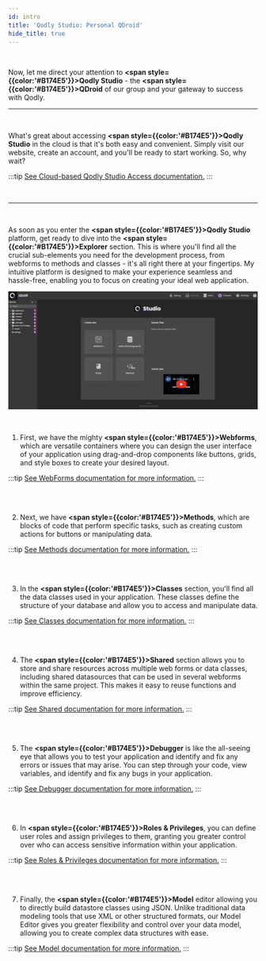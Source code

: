 ```yaml
---
id: intro
title: 'Qodly Studio: Personal QDroid'
hide_title: true
---
```


<br />

Now, let me direct your attention to **<span style={{color:'#B174E5'}}>Qodly Studio</span>** - the **<span  style={{color:'#B174E5'}}>QDroid</span>** of our group and your gateway to success with Qodly.


---

<br />

What's great about accessing **<span  style={{color:'#B174E5'}}>Qodly Studio</span>** in the cloud is that it's both easy and convenient. Simply visit our website, create an account, and you'll be ready to start working. So, why wait?

:::tip [See Cloud-based Qodly Studio Access documentation.](accessingQodly)
:::

<br />

---

<br />

As soon as you enter the **<span style={{color:'#B174E5'}}>Qodly Studio</span>** platform, get ready to dive into the **<span style={{color:'#B174E5'}}>Explorer</span>** section. This is where you'll find all the crucial sub-elements you need for the development process, from webforms to methods and classes - it's all right there at your fingertips. My intuitive platform is designed to make your experience seamless and hassle-free, enabling you to focus on creating your ideal web application. 

![explorer](img/explorer.png)

<br />

1. First, we have the mighty **<span style={{color:'#B174E5'}}>Webforms</span>**, which are versatile containers where you can design the user interface of your application using drag-and-drop components like buttons, grids, and style boxes to create your desired layout.

:::tip [See WebForms documentation for more information.](webforms/intro)
:::

<br />
<br />

2. Next, we have **<span style={{color:'#B174E5'}}>Methods</span>**, which are blocks of code that perform specific tasks, such as creating custom actions for buttons or manipulating data.

:::tip [See Methods documentation for more information.](#)
:::

<br />
<br />

3. In the **<span style={{color:'#B174E5'}}>Classes</span>** section, you'll find all the data classes used in your application. These classes define the structure of your database and allow you to access and manipulate data.

:::tip [See Classes documentation for more information.](#)
:::

<br />
<br />

4. The **<span style={{color:'#B174E5'}}>Shared</span>** section allows you to store and share resources across multiple web forms or data classes, including shared datasources that can be used in several webforms within the same project. This makes it easy to reuse functions and improve efficiency.

:::tip [See Shared documentation for more information.](#)
:::

<br />
<br />

5. The **<span style={{color:'#B174E5'}}>Debugger</span>** is like the all-seeing eye that allows you to test your application and identify and fix any errors or issues that may arise. You can step through your code, view variables, and identify and fix any bugs in your application.

:::tip [See Debugger documentation for more information.](#)
:::

<br />
<br />

6. In **<span style={{color:'#B174E5'}}>Roles & Privileges</span>**, you can define user roles and assign privileges to them, granting you greater control over who can access sensitive information within your application.

:::tip [See Roles & Privileges documentation for more information.](#)
:::

<br />
<br />

7. Finally, the **<span style={{color:'#B174E5'}}>Model</span>** editor allowing you to directly build datastore classes using JSON. Unlike traditional data modeling tools that use XML or other structured formats, our Model Editor gives you greater flexibility and control over your data model, allowing you to create complex data structures with ease. 

:::tip [See Model documentation for more information.](#)
:::